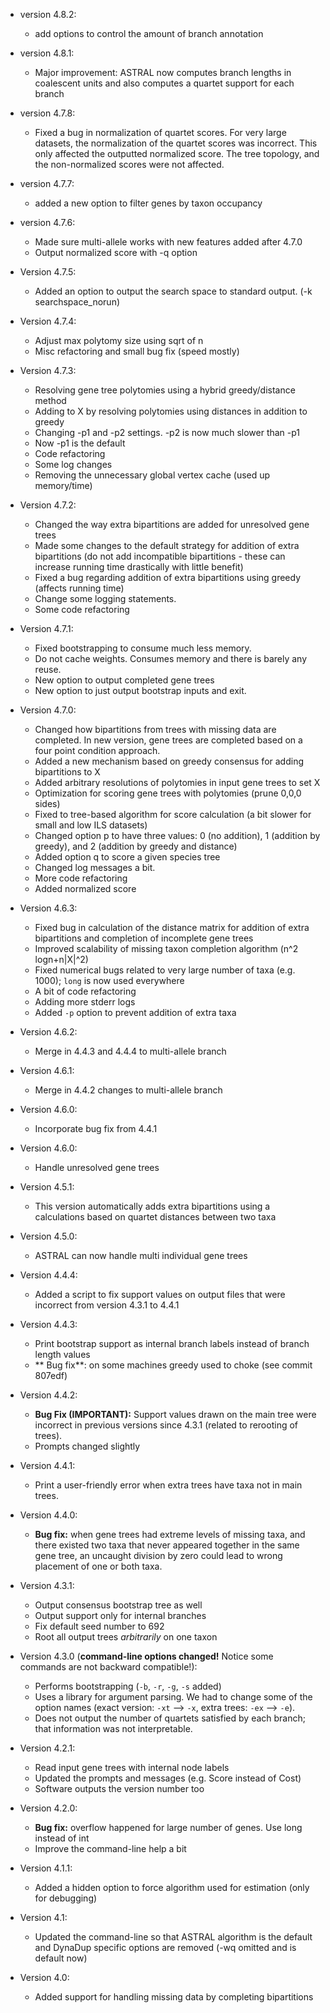 - version 4.8.2:
  - add options to control the amount of branch annotation
   
- version 4.8.1:
  - Major improvement: ASTRAL now computes branch lengths in coalescent units and also computes a quartet support for each branch 

- version 4.7.8:
  - Fixed a bug in normalization of quartet scores. For very large datasets, the normalization of the quartet scores was incorrect. This only affected the outputted normalized score. 
    The tree topology, and the non-normalized scores were not affected. 

- version 4.7.7:
  - added a new option to filter genes by taxon occupancy

- version 4.7.6:
  - Made sure multi-allele works with new features added after 4.7.0 
  - Output normalized score with -q option

- Version 4.7.5:
  - Added an option to output the search space to standard output. (-k searchspace_norun) 	

- Version 4.7.4:
  - Adjust max polytomy size using sqrt of n
  - Misc refactoring and small bug fix (speed mostly)

- Version 4.7.3:
  - Resolving gene tree polytomies using a hybrid greedy/distance method
  - Adding to X by resolving polytomies using distances in addition to greedy
  - Changing -p1 and -p2 settings. -p2 is now much slower than -p1
  - Now -p1 is the default
  - Code refactoring
  - Some log changes
  - Removing the unnecessary global vertex cache (used up memory/time)
  
- Version 4.7.2:
  - Changed the way extra bipartitions are added for unresolved gene trees
  - Made some changes to the default strategy for addition of extra bipartitions (do not add incompatible bipartitions - these can increase running time drastically with little benefit)
  - Fixed a bug regarding addition of extra bipartitions using greedy (affects running time)
  - Change some logging statements. 
  - Some code refactoring
  
- Version 4.7.1:
  - Fixed bootstrapping to consume much less memory.
  - Do not cache weights. Consumes memory and there is barely any reuse.
  - New option to output completed gene trees
  - New option to just output bootstrap inputs and exit. 

- Version 4.7.0:
  - Changed how bipartitions from trees with missing data are completed. In new version, gene trees are completed based on a four point condition approach. 
  - Added a new mechanism based on greedy consensus for adding bipartitions to X
  - Added arbitrary resolutions of polytomies in input gene trees to set X
  - Optimization for scoring gene trees with polytomies (prune 0,0,0 sides)
  - Fixed to tree-based algorithm for score calculation (a bit slower for small and low ILS datasets)
  - Changed option p to have three values: 0 (no addition), 1 (addition by greedy), and 2 (addition by greedy and distance) 
  - Added option q to score a given species tree
  - Changed log messages a bit.
  - More code refactoring
  - Added normalized score
	 
- Version 4.6.3:
  - Fixed bug in calculation of the distance matrix for addition of extra bipartitions and completion of incomplete gene trees
  - Improved scalability of missing taxon completion algorithm (n^2 logn+n|X|^2)
  - Fixed numerical bugs related to very large number of taxa (e.g. 1000); `long` is now used everywhere
  - A bit of code refactoring
  - Adding more stderr logs
  - Added `-p` option to prevent addition of extra taxa
 
- Version 4.6.2:
  - Merge in 4.4.3 and 4.4.4 to multi-allele branch
  
- Version 4.6.1:
  - Merge in 4.4.2 changes to multi-allele branch
  
- Version 4.6.0:
  - Incorporate bug fix from 4.4.1
  
- Version 4.6.0:
  - Handle unresolved gene trees
    
- Version 4.5.1:
    - This version automatically adds extra bipartitions using a calculations based on quartet distances between two taxa 	

- Version 4.5.0:
  - ASTRAL can now handle multi individual gene trees

- Version 4.4.4:
  - Added a script to fix support values on output files that were incorrect from version 4.3.1 to 4.4.1

- Version 4.4.3:
  - Print bootstrap support as internal branch labels instead of branch length values
  - ** Bug fix**: on some machines greedy used to choke (see commit 807edf)
    
- Version 4.4.2:
  - **Bug Fix (IMPORTANT):** Support values drawn on the main tree were incorrect in previous versions since 4.3.1 (related to rerooting of trees). 
  - Prompts changed slightly 
 
- Version 4.4.1:
  - Print a user-friendly error when extra trees have taxa not in main trees.

- Version 4.4.0:
  - **Bug fix:** when gene trees had extreme levels of missing taxa, and there existed two taxa that never appeared together in the same gene tree, an uncaught division by zero could lead to wrong placement of one or both taxa. 
    
- Version 4.3.1:
  - Output consensus bootstrap tree as well
  - Output support only for internal branches
  - Fix default seed number to 692
  - Root all output trees *arbitrarily* on one taxon

- Version 4.3.0 (**command-line options changed!** Notice some commands are not backward compatible!):
  - Performs bootstrapping (`-b`, `-r`, `-g`, `-s` added)
  - Uses a library for argument parsing. We had to change some of the option names (exact version: `-xt` --> `-x`, extra trees: `-ex` --> `-e`).
  - Does not output the number of quartets satisfied by each branch; that information was not interpretable. 

- Version 4.2.1:
  - Read input gene trees with internal node labels
  - Updated the prompts and messages (e.g. Score instead of Cost)
  - Software outputs the version number too

- Version 4.2.0:
  - **Bug fix:** overflow happened for large number of genes.  Use long instead of int
  - Improve the command-line help a bit

- Version 4.1.1:
  - Added a hidden option to force algorithm used for estimation (only for debugging) 

- Version 4.1:
  - Updated the command-line so that ASTRAL algorithm is the default and DynaDup specific options are removed (-wq omitted and is default now)

- Version 4.0:
  - Added support for handling missing data by completing bipartitions
